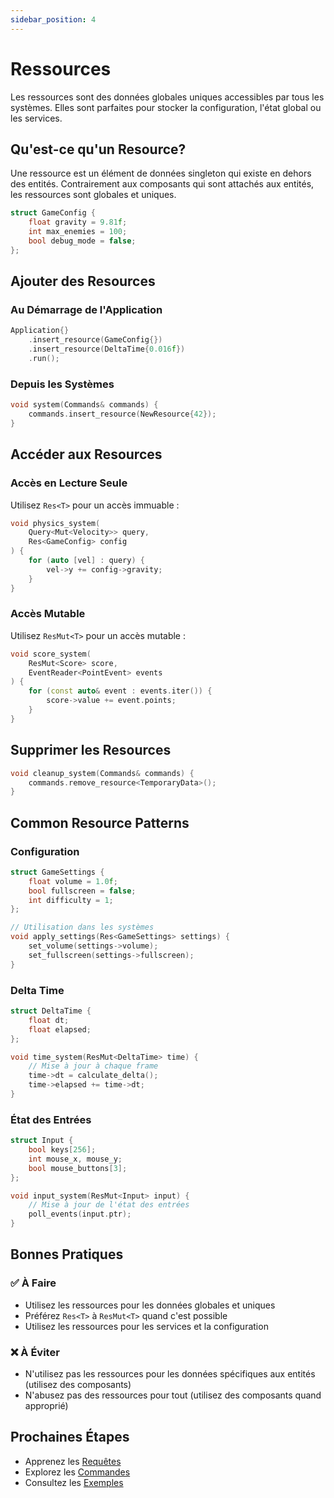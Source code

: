 ```yaml
---
sidebar_position: 4
---
```


# Ressources

Les ressources sont des données globales uniques accessibles par tous les systèmes. Elles sont parfaites pour stocker la configuration, l'état global ou les services.

## Qu'est-ce qu'un Resource?

Une ressource est un élément de données singleton qui existe en dehors des entités. Contrairement aux composants qui sont attachés aux entités, les ressources sont globales et uniques.

```cpp
struct GameConfig {
    float gravity = 9.81f;
    int max_enemies = 100;
    bool debug_mode = false;
};
```

## Ajouter des Resources

### Au Démarrage de l'Application

```cpp
Application{}
    .insert_resource(GameConfig{})
    .insert_resource(DeltaTime{0.016f})
    .run();
```

### Depuis les Systèmes

```cpp
void system(Commands& commands) {
    commands.insert_resource(NewResource{42});
}
```

## Accéder aux Resources

### Accès en Lecture Seule

Utilisez `Res<T>` pour un accès immuable :

```cpp
void physics_system(
    Query<Mut<Velocity>> query,
    Res<GameConfig> config
) {
    for (auto [vel] : query) {
        vel->y += config->gravity;
    }
}
```

### Accès Mutable

Utilisez `ResMut<T>` pour un accès mutable :

```cpp
void score_system(
    ResMut<Score> score,
    EventReader<PointEvent> events
) {
    for (const auto& event : events.iter()) {
        score->value += event.points;
    }
}
```

## Supprimer les Resources

```cpp
void cleanup_system(Commands& commands) {
    commands.remove_resource<TemporaryData>();
}
```

## Common Resource Patterns

### Configuration

```cpp
struct GameSettings {
    float volume = 1.0f;
    bool fullscreen = false;
    int difficulty = 1;
};

// Utilisation dans les systèmes
void apply_settings(Res<GameSettings> settings) {
    set_volume(settings->volume);
    set_fullscreen(settings->fullscreen);
}
```

### Delta Time

```cpp
struct DeltaTime {
    float dt;
    float elapsed;
};

void time_system(ResMut<DeltaTime> time) {
    // Mise à jour à chaque frame
    time->dt = calculate_delta();
    time->elapsed += time->dt;
}
```

### État des Entrées

```cpp
struct Input {
    bool keys[256];
    int mouse_x, mouse_y;
    bool mouse_buttons[3];
};

void input_system(ResMut<Input> input) {
    // Mise à jour de l'état des entrées
    poll_events(input.ptr);
}
```

## Bonnes Pratiques

### ✅ À Faire

- Utilisez les ressources pour les données globales et uniques
- Préférez `Res<T>` à `ResMut<T>` quand c'est possible
- Utilisez les ressources pour les services et la configuration

### ❌ À Éviter

- N'utilisez pas les ressources pour les données spécifiques aux entités (utilisez des composants)
- N'abusez pas des ressources pour tout (utilisez des composants quand approprié)

## Prochaines Étapes

- Apprenez les [Requêtes](./queries.md)
- Explorez les [Commandes](./commands.md)
- Consultez les [Exemples](../examples/index.md)
